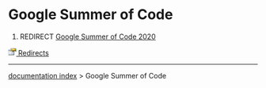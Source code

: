 # Google Summer of Code
1.  REDIRECT [Google Summer of Code 2020](Google_Summer_of_Code_2020.md)



[<img src="images/Property.png" style="width:16px"> Redirects](Category_Redirects.md)

---
[documentation index](../README.md) > Google Summer of Code
